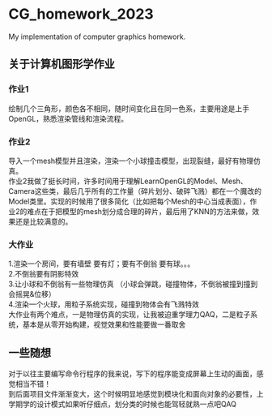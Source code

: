 # CG_homework_2023
My implementation of computer graphics homework.
## 关于计算机图形学作业
### 作业1
绘制几个三角形，颜色各不相同，随时间变化且在同一色系，主要用途是上手OpenGL，熟悉渲染管线和渲染流程。
### 作业2
导入一个mesh模型并且渲染，渲染一个小球撞击模型，出现裂缝，最好有物理仿真。  
作业2我做了挺长时间，许多时间用于理解LearnOpenGL的Model、Mesh、Camera这些类，最后几乎所有的工作量（碎片划分、破碎飞溅）都在一个魔改的Model类里。实现的时候用了很多简化（比如把每个Mesh的中心当成表面），作业2的难点在于把模型的mesh划分成合理的碎片，最后用了KNN的方法来做，效果还是比较满意的。
### 大作业
1.渲染一个房间，要有墙壁 要有灯；要有不倒翁 要有球。。。   
2.不倒翁要有阴影特效  
3.让小球和不倒翁有一些物理仿真 （小球会弹跳，碰撞物体，不倒翁被撞到撞到会摇晃&位移）  
4.渲染一个火球，用粒子系统实现，碰撞到物体会有飞溅特效  
大作业有两个难点，一是物理仿真的实现，让我被迫重学理力QAQ，二是粒子系统，基本是从零开始构建，视觉效果和性能要做一番取舍
## 一些随想
对于以往主要编写命令行程序的我来说，写下的程序能变成屏幕上生动的画面，感觉相当不错！  
到后面项目文件渐渐变大，这个时候明显地感觉到模块化和面向对象的必要性，上学期学的设计模式如果听仔细点，划分类的时候也能驾轻就熟一点吧QAQ
